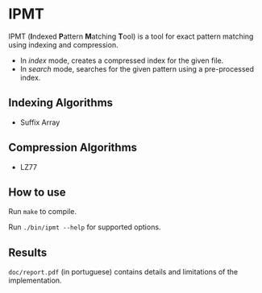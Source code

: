 # IPMT

IPMT (**I**ndexed **P**attern **M**atching **T**ool) is a tool for exact pattern matching using indexing and compression.
- In _index_ mode, creates a compressed index for the given file.
- In _search_ mode, searches for the given pattern using a pre-processed index.

## Indexing Algorithms
- Suffix Array

## Compression Algorithms
- LZ77

## How to use
Run `make` to compile.

Run `./bin/ipmt --help` for supported options.

## Results
`doc/report.pdf` (in portuguese) contains details and limitations of the implementation.
